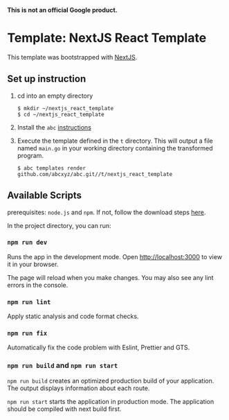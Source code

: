 **This is not an official Google product.**

# Template: NextJS React Template

This template was bootstrapped with [NextJS](https://nextjs.org/). 

## Set up instruction

1. cd into an empty directory

    ```shell
    $ mkdir ~/nextjs_react_template
    $ cd ~/nextjs_react_template
    ```
1. Install the `abc` [instructions](https://github.com/abcxyz/abc#user-guide)

1. Execute the template defined in the `t` directory.
This will output a file named `main.go` in your working directory containing
the transformed program.

    ```shell
    $ abc templates render github.com/abcxyz/abc.git//t/nextjs_react_template
    ```

## Available Scripts
prerequisites: `node.js` and `npm`. If not, follow the download steps [here](https://docs.npmjs.com/downloading-and-installing-node-js-and-npm).

In the project directory, you can run:

### `npm run dev`

Runs the app in the development mode. Open [http://localhost:3000](http://localhost:3000) to view it in your browser.

The page will reload when you make changes. You may also see any lint errors in the console.

### `npm run lint`

Apply static analysis and code format checks.

### `npm run fix`

Automatically fix the code problem with Eslint, Prettier and GTS.

### `npm run build` and `npm run start`

`npm run build` creates an optimized production build of your application. The output displays information about each route.

`npm run start` starts the application in production mode. The application should be compiled with next build first.
